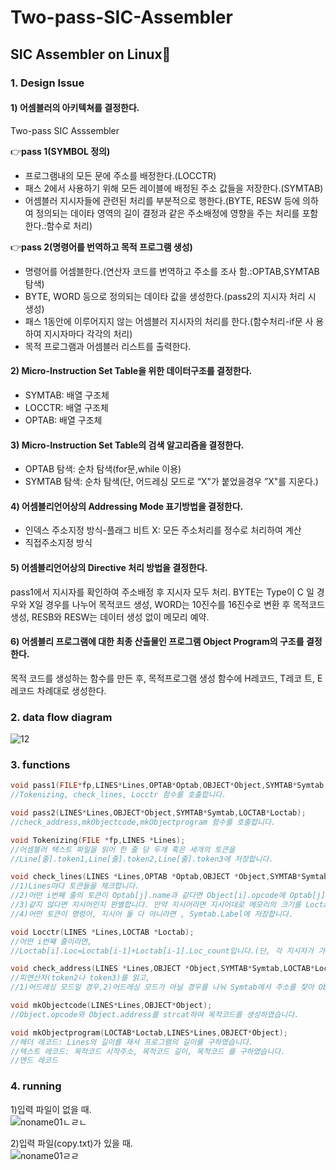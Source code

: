 # Two-pass-SIC-Assembler
## SIC Assembler on Linux🌱

### 1. Design Issue
#### 1) 어셈블러의 아키텍쳐를 결정한다.
Two-pass SIC Asssembler   

👉**pass 1(SYMBOL 정의)**  
- 프로그램내의 모든 문에 주소를 배정한다.(LOCCTR)  
- 패스 2에서 사용하기 위해 모든 레이블에 배정된 주소 값들을 저장한다.(SYMTAB)  
- 어셈블러 지시자들에 관련된 처리를 부분적으로 행한다.(BYTE, RESW 등에 의하	여 정의되는 데이타 영역의 길이 결정과 같은 주소배정에 영향을 주는 처리를 포함	한다.:함수로 처리)  
  
👉**pass 2(명령어를 번역하고 목적 프로그램 생성)**   
- 명령어를 어셈블한다.(연산자 코드를 번역하고 주소를 조사	함.:OPTAB,SYMTAB탐색)  
- BYTE, WORD 등으로 정의되는 데이타 값을 생성한다.(pass2의 지시자 처리 시 생성)  
- 패스 1동안에 이루어지지 않는 어셈블러 지시자의 처리를 한다.(함수처리-if문 사	용하여 지시자마다 각각의 처리)  
- 목적 프로그램과 어셈블러 리스트를 출력한다.  

#### 2) Micro-Instruction Set Table을 위한 데이터구조를 결정한다.  
- SYMTAB: 배열 구조체  
- LOCCTR: 배열 구조체  
- OPTAB: 배열 구조체  

#### 3) Micro-Instruction Set Table의 검색 알고리즘을 결정한다.  
- OPTAB 탐색: 순차 탐색(for문,while 이용)  
- SYMTAB 탐색: 순차 탐색(단, 어드레싱 모드로 “X"가 붙었을경우 ”X"를 지운다.)  

#### 4) 어셈블리언어상의 Addressing Mode 표기방법을 결정한다.  
- 인덱스 주소지정 방식-플래그 비트 X: 모든 주소처리를 정수로 처리하여 계산  
- 직접주소지정 방식   

#### 5) 어셈블리언어상의 Directive 처리 방법을 결정한다.  
pass1에서 지시자를 확인하여 주소배정 후 지시자 모두 처리. BYTE는 Type이 C	일 경우와 X일 경우를 나누어 목적코드 생성, WORD는 10진수를 16진수로 변환 	후 목적코드 생성, RESB와 RESW는 데이터 생성 없이 메모리 예약.  

#### 6) 어셈블리 프로그램에 대한 최종 산출물인 프로그램 Object Program의 구조를 	결정한다.  
목적 코드를 생성하는 함수를 만든 후, 목적프로그램 생성 함수에 H레코드, T레코	트, E레코드 차례대로 생성한다.   

### 2. data flow diagram  
![12](https://user-images.githubusercontent.com/22677083/111906660-ee230f00-8a94-11eb-9da0-31c02beb20ae.png)

### 3. functions
```C
void pass1(FILE*fp,LINES*Lines,OPTAB*Optab,OBJECT*Object,SYMTAB*Symtab,LOCTAB*Loctab);
//Tokenizing, check_lines, Locctr 함수를 호출합니다.
```
```C
void pass2(LINES*Lines,OBJECT*Object,SYMTAB*Symtab,LOCTAB*Loctab);
//check_address,mkObjectcode,mkObjectprogram 함수를 호출합니다.
```
```C
void Tokenizing(FILE *fp,LINES *Lines);
//어셈블러 텍스트 파일을 읽어 한 줄 당 두개 혹은 세개의 토큰을 			
//Line[줄].token1,Line[줄].token2,Line[줄].token3에 저장합니다.
```
```C
void check_lines(LINES *Lines,OPTAB *Optab,OBJECT *Object,SYMTAB*Symtab);
//1)Lines마다 토큰들을 체크합니다. 
//2)어떤 i번째 줄의 토큰이 Optab[j].name과 같다면 Object[i].opcode에 Optab[j].opcode를 저장하고, 
//3)같지 않다면 지시어인지 판별합니다. 만약 지시어라면 지시어대로 메모리의 크기를 Loctab.[i].Loc_countLines에 저장합니다. 이때, BYTE거나 WORD라면 OPCODE를 생성합니다. 
//4)어떤 토큰이 명령어, 지시어 둘 다 아니라면 , Symtab.Label에 저장합니다.
```
```C
void Locctr(LINES *Lines,LOCTAB *Loctab);
//어떤 i번째 줄이라면, 								
//Loctab[i].Loc=Loctab[i-1]+Loctab[i-1].Loc_count입니다.(단, 각 지시자가 가지는 메모리크기(Loctab[i].Loc_count) 처리는 check_lines함수에서 이미 하였습니다.)
```
```C
void check_address(LINES *Lines,OBJECT *Object,SYMTAB*Symtab,LOCTAB*Loctab);
//피연산자(token2나 token3)를 읽고,
//1)어드레싱 모드일 경우,2)어드레싱 모드가 아닐 경우를 나눠 Symtab에서 주소를 찾아 Object.adress에 저장할 주소를 다르게 처리하였습니다. 
```
```C
void mkObjectcode(LINES*Lines,OBJECT*Object);
//Object.opcode와 Object.address를 strcat하여 목적코드를 생성하였습니다.
```
```C
void mkObjectprogram(LOCTAB*Loctab,LINES*Lines,OBJECT*Object);
//헤더 레코드: Lines의 길이를 재서 프로그램의 길이를 구하였습니다.
//텍스트 레코드: 목적코드 시작주소, 목적코드 길이, 목적코드 를 구하였습니다.
//엔드 레코드 
```
### 4. running  
1)입력 파일이 없을 때.  
![noname01ㄴㄹㄴ](https://user-images.githubusercontent.com/22677083/111906662-f24f2c80-8a94-11eb-958e-054fd1f12542.png)

2)입력 파일(copy.txt)가 있을 때.  
![noname01ㄹㄹ](https://user-images.githubusercontent.com/22677083/111906663-f24f2c80-8a94-11eb-9d75-672633561695.png)
